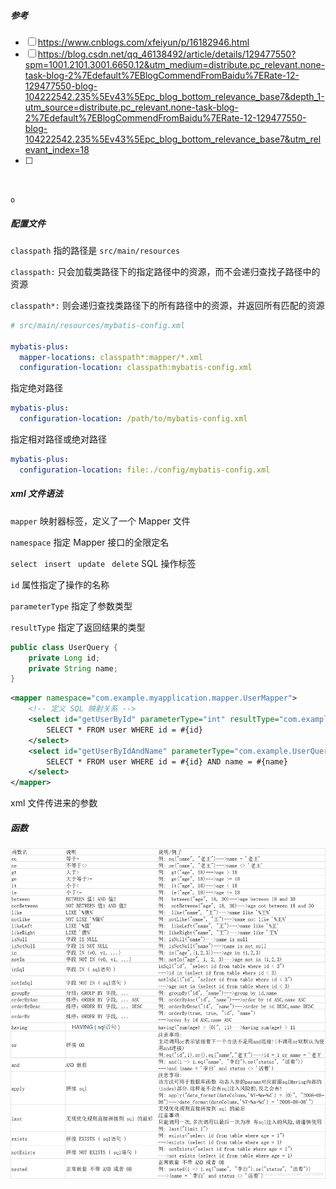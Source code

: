 

##### 参考

- [ ] https://www.cnblogs.com/xfeiyun/p/16182946.html
- [ ] https://blog.csdn.net/qq_46138492/article/details/129477550?spm=1001.2101.3001.6650.12&utm_medium=distribute.pc_relevant.none-task-blog-2%7Edefault%7EBlogCommendFromBaidu%7ERate-12-129477550-blog-104222542.235%5Ev43%5Epc_blog_bottom_relevance_base7&depth_1-utm_source=distribute.pc_relevant.none-task-blog-2%7Edefault%7EBlogCommendFromBaidu%7ERate-12-129477550-blog-104222542.235%5Ev43%5Epc_blog_bottom_relevance_base7&utm_relevant_index=18
- [ ] 

```


o
```

##### 配置文件

`classpath` 指的路径是 `src/main/resources`

`classpath:` 只会加载类路径下的指定路径中的资源，而不会递归查找子路径中的资源

`classpath*:` 则会递归查找类路径下的所有路径中的资源，并返回所有匹配的资源

```yaml
# src/main/resources/mybatis-config.xml

mybatis-plus:
  mapper-locations: classpath*:mapper/*.xml
  configuration-location: classpath:mybatis-config.xml
```

指定绝对路径

```yaml
mybatis-plus:
  configuration-location: /path/to/mybatis-config.xml
```

指定相对路径或绝对路径

```yaml
mybatis-plus:
  configuration-location: file:./config/mybatis-config.xml
```

##### xml 文件语法

`mapper` 映射器标签，定义了一个 Mapper 文件

`namespace` 指定 Mapper 接口的全限定名

`select` ` insert` ` update` ` delete` SQL 操作标签

`id` 属性指定了操作的名称

`parameterType` 指定了参数类型

`resultType` 指定了返回结果的类型



```java
public class UserQuery {
    private Long id;
    private String name;
}
```



```xml
<mapper namespace="com.example.myapplication.mapper.UserMapper">
    <!-- 定义 SQL 映射关系 -->
    <select id="getUserById" parameterType="int" resultType="com.example.myapplication.model.User">
        SELECT * FROM user WHERE id = #{id}
    </select>
    <select id="getUserByIdAndName" parameterType="com.example.UserQuery" resultType="com.example.User">
        SELECT * FROM user WHERE id = #{id} AND name = #{name}
    </select>
</mapper>
```



xml 文件传进来的参数

##### 函数

<img src="./image/mybatis 函数.png" alt="mybatis 函数" style="zoom:70%;" />

```
```

